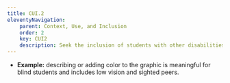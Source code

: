 ```yaml
---
title: CUI.2
eleventyNavigation:
    parent: Context, Use, and Inclusion
    order: 2
    key: CUI2
    description: Seek the inclusion of students with other disabilities so that they can also benefit.
---
```

- **Example:** describing or adding color to the graphic is meaningful for blind students and includes low vision and
sighted peers.
